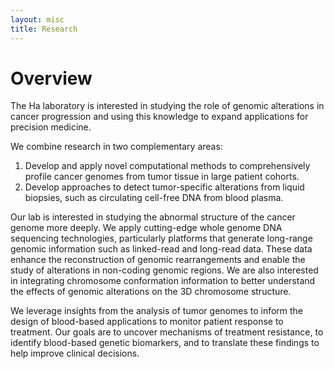 ```yaml
---
layout: misc
title: Research
---
```


# Overview
The Ha laboratory is interested in studying the role of genomic alterations in cancer progression and using this knowledge to expand applications for precision medicine. 


We combine research in two complementary areas:  

1.	Develop and apply novel computational methods to comprehensively profile cancer genomes from tumor tissue in large patient cohorts. 
2.	Develop approaches to detect tumor-specific alterations from liquid biopsies, such as circulating cell-free DNA from blood plasma. 

Our lab is interested in studying the abnormal structure of the cancer genome more deeply. We apply cutting-edge whole genome DNA sequencing technologies, particularly platforms that generate long-range genomic information such as linked-read and long-read data. These data enhance the reconstruction of genomic rearrangements and enable the study of alterations in non-coding genomic regions. We are also interested in integrating chromosome conformation information to better understand the effects of genomic alterations on the 3D chromosome structure. 

We leverage insights from the analysis of tumor genomes to inform the design of blood-based applications to monitor patient response to treatment. Our goals are to uncover mechanisms of treatment resistance, to identify blood-based genetic biomarkers, and to translate these findings to help improve clinical decisions.

